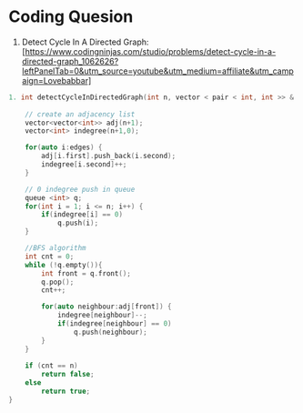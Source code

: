 # Coding Quesion

1. Detect Cycle In A Directed Graph: [https://www.codingninjas.com/studio/problems/detect-cycle-in-a-directed-graph_1062626?leftPanelTab=0&utm_source=youtube&utm_medium=affiliate&utm_campaign=Lovebabbar]

``` cpp
1. int detectCycleInDirectedGraph(int n, vector < pair < int, int >> & edges) {
  
    // create an adjacency list
    vector<vector<int>> adj(n+1);
    vector<int> indegree(n+1,0);

    for(auto i:edges) {
        adj[i.first].push_back(i.second);
        indegree[i.second]++;
    }

    // 0 indegree push in queue
    queue <int> q;
    for(int i = 1; i <= n; i++) {
        if(indegree[i] == 0)
            q.push(i);
    }

    //BFS algorithm
    int cnt = 0;
    while (!q.empty()){
        int front = q.front();
        q.pop();
        cnt++;

        for(auto neighbour:adj[front]) {
            indegree[neighbour]--;
            if(indegree[neighbour] == 0)
                q.push(neighbour);
        }
    }
    
    if (cnt == n)
        return false;
    else
        return true;
}
```
